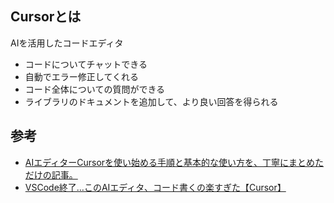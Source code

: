 ## Cursorとは
AIを活用したコードエディタ
* コードについてチャットできる
* 自動でエラー修正してくれる
* コード全体についての質問ができる
* ライブラリのドキュメントを追加して、より良い回答を得られる

## 参考
* [AIエディターCursorを使い始める手順と基本的な使い方を、丁寧にまとめただけの記事。](https://qiita.com/ryamate/items/94a6170c4661242b4c1c)
* [VSCode終了…このAIエディタ、コード書くの楽すぎた【Cursor】](https://www.youtube.com/watch?v=m-iuemnHpCk)

